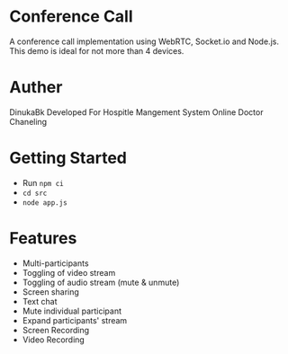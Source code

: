 # Conference Call
A conference call implementation using WebRTC, Socket.io and Node.js. This demo is ideal for not more than 4 devices.

# Auther
DinukaBk Developed For Hospitle Mangement System Online Doctor Chaneling


# Getting Started
- Run `npm ci`
- `cd src`
- `node app.js`


# Features
- Multi-participants
- Toggling of video stream
- Toggling of audio stream (mute & unmute)
- Screen sharing
- Text chat
- Mute individual participant
- Expand participants' stream
- Screen Recording
- Video Recording

 
